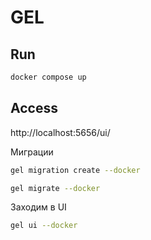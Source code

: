 # GEL

## Run

```bash
docker compose up
```

## Access

http://localhost:5656/ui/

Миграции

```bash
gel migration create --docker
```

```bash
gel migrate --docker
```

Заходим в UI

```bash
gel ui --docker
```

